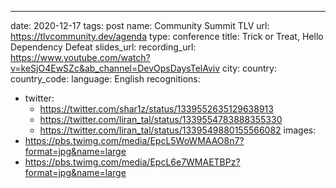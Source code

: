 ---
date: 2020-12-17
tags: post
name: Community Summit TLV
url: https://tlvcommunity.dev/agenda
type: conference
title: Trick or Treat, Hello Dependency Defeat
slides_url: 
recording_url: https://www.youtube.com/watch?v=keSjO4EwSZc&ab_channel=DevOpsDaysTelAviv
city: 
country: 
country_code:
language: English
recognitions:
  - twitter:
    - https://twitter.com/shar1z/status/1339552635129638913
    - https://twitter.com/liran_tal/status/1339554783888355330
    - https://twitter.com/liran_tal/status/1339549880155566082
images:
  - https://pbs.twimg.com/media/EpcL5WoWMAAO8n7?format=jpg&name=large
  - https://pbs.twimg.com/media/EpcL6e7WMAETBPz?format=jpg&name=large
